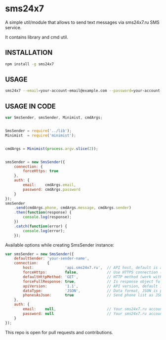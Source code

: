 # sms24x7

A simple util/module that allows to send text messages via sms24x7.ru SMS service. 

It contains library and cmd util. 


## INSTALLATION
```sh
npm install -g sms24x7
```


## USAGE
```sh
sms24x7 --email=your-account-email@example.com --password=your-account-password --phone=receiver-phone --message=your-text-message [--sender=sender-name-string]
```


## USAGE IN CODE
```javascript
var SmsSender, smsSender, Minimist, cmdArgs; 


SmsSender = require('../lib'); 
Minimist  = require('minimist'); 


cmdArgs = Minimist(process.argv.slice(2));


smsSender = new SmsSender({
	connection: {
		forceHttps: true
	},
	auth: {
		email:    cmdArgs.email,
		password: cmdArgs.password
	}
}); 
smsSender
	.send(cmdArgs.phone, cmdArgs.message, cmdArgs.sender)
	.then(function(response) {
		console.log(response); 
	})
	.catch(function(error) {
		console.log(error);
	}); 

```
Available options while creating SmsSender instance: 

```javascript
var smsSender = new SmsSender({
	defaultSender: 'your-sender-name',
	connection:    {
		host:              'api.sms24x7.ru',  // API host, default is api.sms24x7.ru
		forceHttps:        false,             // Use HTTPS connection (default is true)
		defaultHttpMethod: 'GET',             // HTTP method (work with GET and POST only)
		forceFullResponse: true,              // Is response object full or simplified
		apiVersion:        '1.1',             // API version, default is 1.1
		dataType:          'JSON',            // Data format, JSON is preferred
		phonesAsJson:      true               // Send phone list as JSON (true is preferred)
	},
	auth: {
		email:    null,                       // Your sms24x7.ru account email
		password: null                        // Your sms24x7.ru account password
	}
});
```

This repo is open for pull requests and contributions. 
